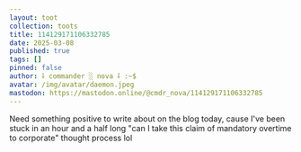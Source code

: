 ```yaml
---
layout: toot
collection: toots
title: 114129171106332785
date: 2025-03-08
published: true
tags: []
pinned: false
author: ⸸ commander ░ nova ⸸ :~$
avatar: /img/avatar/daemon.jpeg
mastodon: https://mastodon.online/@cmdr_nova/114129171106332785
---
```


Need something positive to write about on the blog today, cause I've been stuck in an hour and a half long "can I take this claim of mandatory overtime to corporate" thought process lol
